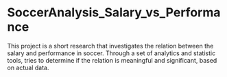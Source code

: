 # SoccerAnalysis_Salary_vs_Performance
This project is a short research that investigates the relation between the salary and performance in soccer. Through a set of analytics and statistic tools, tries to determine if the relation is meaningful and significant, based on actual data. 
